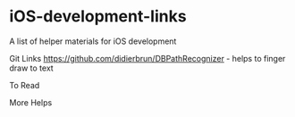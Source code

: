 # iOS-development-links
A list of helper materials for iOS development 

Git Links 
https://github.com/didierbrun/DBPathRecognizer - helps to finger draw to text 


To Read

More Helps
